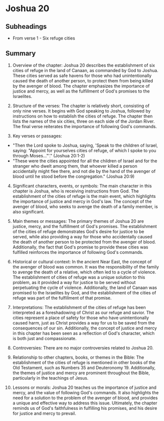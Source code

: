 # Joshua 20

## Subheadings

* From verse 1 - Six refuge cities

## Summary

1. Overview of the chapter:
Joshua 20 describes the establishment of six cities of refuge in the land of Canaan, as commanded by God to Joshua. These cities served as safe havens for those who had unintentionally caused the death of another person, to protect them from being killed by the avenger of blood. The chapter emphasizes the importance of justice and mercy, as well as the fulfillment of God's promises to the Israelites.

2. Structure of the verses:
The chapter is relatively short, consisting of only nine verses. It begins with God speaking to Joshua, followed by instructions on how to establish the cities of refuge. The chapter then lists the names of the six cities, three on each side of the Jordan River. The final verse reiterates the importance of following God's commands.

3. Key verses or passages:
- "Then the Lord spoke to Joshua, saying, 'Speak to the children of Israel, saying: "Appoint for yourselves cities of refuge, of which I spoke to you through Moses..."'." (Joshua 20:1-2)
- "These were the cities appointed for all the children of Israel and for the stranger who dwelt among them, that whoever killed a person accidentally might flee there, and not die by the hand of the avenger of blood until he stood before the congregation." (Joshua 20:9)

4. Significant characters, events, or symbols:
The main character in this chapter is Joshua, who is receiving instructions from God. The establishment of the cities of refuge is the main event, which highlights the importance of justice and mercy in God's law. The concept of the avenger of blood, who seeks to avenge the death of a family member, is also significant.

5. Main themes or messages:
The primary themes of Joshua 20 are justice, mercy, and the fulfillment of God's promises. The establishment of the cities of refuge demonstrates God's desire for justice to be served, while also providing a way for those who accidentally caused the death of another person to be protected from the avenger of blood. Additionally, the fact that God's promise to provide these cities was fulfilled reinforces the importance of following God's commands.

6. Historical or cultural context:
In the ancient Near East, the concept of the avenger of blood was common. It was the responsibility of the family to avenge the death of a relative, which often led to a cycle of violence. The establishment of cities of refuge was a unique solution to this problem, as it provided a way for justice to be served without perpetuating the cycle of violence. Additionally, the land of Canaan was promised to the Israelites by God, and the establishment of the cities of refuge was part of the fulfillment of that promise.

7. Interpretations:
The establishment of the cities of refuge has been interpreted as a foreshadowing of Christ as our refuge and savior. The cities represent a place of safety for those who have unintentionally caused harm, just as Christ provides a way for us to be saved from the consequences of our sin. Additionally, the concept of justice and mercy in this chapter has been seen as a reflection of God's character, which is both just and compassionate.

8. Controversies:
There are no major controversies related to Joshua 20.

9. Relationship to other chapters, books, or themes in the Bible:
The establishment of the cities of refuge is mentioned in other books of the Old Testament, such as Numbers 35 and Deuteronomy 19. Additionally, the themes of justice and mercy are prominent throughout the Bible, particularly in the teachings of Jesus.

10. Lessons or morals:
Joshua 20 teaches us the importance of justice and mercy, and the value of following God's commands. It also highlights the need for a solution to the problem of the avenger of blood, and provides a unique and effective way to address this issue. Ultimately, the chapter reminds us of God's faithfulness in fulfilling his promises, and his desire for justice and mercy to prevail.